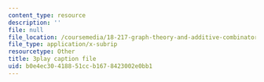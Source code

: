```yaml
---
content_type: resource
description: ''
file: null
file_location: /coursemedia/18-217-graph-theory-and-additive-combinatorics-fall-2019/b0e4ec30418851ccb1678423002e0bb1_nCWwhF0TkVI.vtt
file_type: application/x-subrip
resourcetype: Other
title: 3play caption file
uid: b0e4ec30-4188-51cc-b167-8423002e0bb1
---
```

